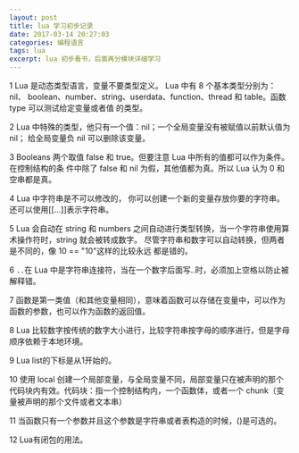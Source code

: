```yaml
---
layout: post
title: lua 学习初步记录
date: 2017-03-14 20:27:03
categories: 编程语言
tags: lua  
excerpt: lua 初步看书，后面再分模块详细学习
---
```


1 Lua 是动态类型语言，变量不要类型定义。 Lua 中有 8 个基本类型分别为： nil、 boolean、number、string、userdata、function、thread 和 table。函数 type 可以测试给定变量或者值
的类型。

2 Lua 中特殊的类型，他只有一个值：nil；一个全局变量没有被赋值以前默认值为 nil；
给全局变量负 nil 可以删除该变量。

3 Booleans 两个取值 false 和 true。但要注意 Lua 中所有的值都可以作为条件。在控制结构的条
件中除了 false 和 nil 为假，其他值都为真。所以 Lua 认为 0 和空串都是真。

4 Lua 中字符串是不可以修改的， 你可以创建一个新的变量存放你要的字符串。 还可以使用[[...]]表示字符串。

5 Lua 会自动在 string 和 numbers 之间自动进行类型转换，当一个字符串使用算术操作符时，string 就会被转成数字。
尽管字符串和数字可以自动转换，但两者是不同的，像 10 == "10"这样的比较永远
都是错的。

6 `..`在 Lua 中是字符串连接符，当在一个数字后面写..时，必须加上空格以防止被解释错。

7 函数是第一类值（和其他变量相同），意味着函数可以存储在变量中，可以作为函数的参数，也可以作为函数的返回值。

8 Lua 比较数字按传统的数字大小进行，比较字符串按字母的顺序进行，但是字母顺序依赖于本地环境。

9 Lua list的下标是从1开始的。

10 使用 local 创建一个局部变量，与全局变量不同，局部变量只在被声明的那个代码块内有效。代码块：指一个控制结构内，一个函数体，或者一个 chunk（变量被声明的那个文件或者文本串）

11 当函数只有一个参数并且这个参数是字符串或者表构造的时候，()是可选的。

12 Lua有闭包的用法。






